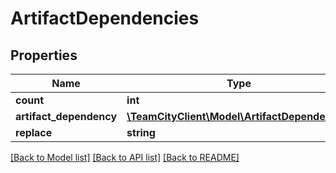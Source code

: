 # ArtifactDependencies

## Properties
Name | Type | Description | Notes
------------ | ------------- | ------------- | -------------
**count** | **int** |  | [optional] 
**artifact_dependency** | [**\TeamCityClient\Model\ArtifactDependency[]**](ArtifactDependency.md) |  | [optional] 
**replace** | **string** |  | [optional] 

[[Back to Model list]](../README.md#documentation-for-models) [[Back to API list]](../README.md#documentation-for-api-endpoints) [[Back to README]](../README.md)


